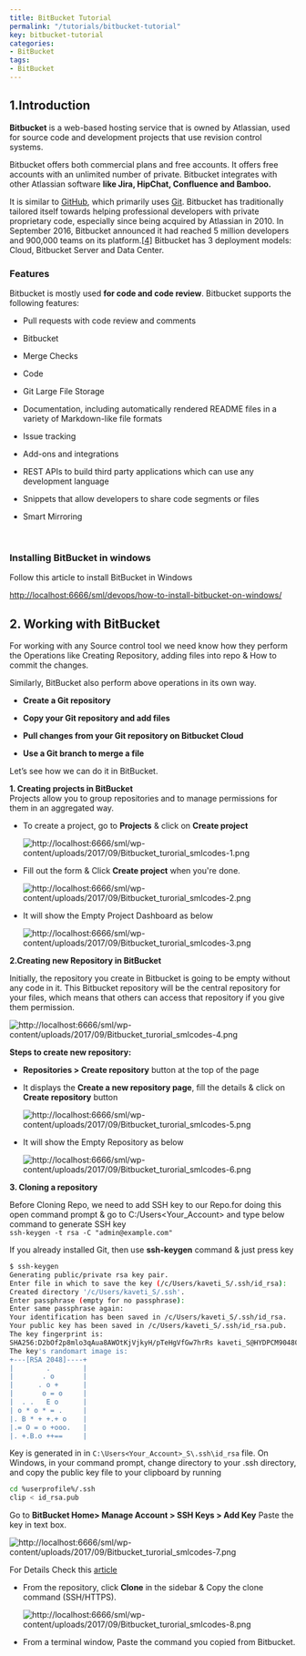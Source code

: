 ```yaml
---
title: BitBucket Tutorial
permalink: "/tutorials/bitbucket-tutorial"
key: bitbucket-tutorial
categories:
- BitBucket
tags:
- BitBucket
---
```





## **1.Introduction**

**Bitbucket** is a web-based hosting service that is owned by
Atlassian, used for source code and development projects that use revision
control systems.

Bitbucket offers both commercial plans and free accounts. It offers free
accounts with an unlimited number of private. Bitbucket integrates with other
Atlassian software **like Jira, HipChat, Confluence and Bamboo.**


It is similar to [GitHub](https://en.wikipedia.org/wiki/GitHub), which primarily
uses [Git](https://en.wikipedia.org/wiki/Git_(software)). Bitbucket has
traditionally tailored itself towards helping professional developers with
private proprietary code, especially since being acquired by Atlassian in
2010. In September 2016, Bitbucket announced it had reached 5 million developers
and 900,000 teams on its
platform.[[4]](https://en.wikipedia.org/wiki/Bitbucket#cite_note-4) Bitbucket
has 3 deployment models: Cloud, Bitbucket Server and Data Center.

 

### **Features**

Bitbucket is mostly used **for code and code review**. Bitbucket supports the
following features:

-   Pull requests with code review and comments

-   Bitbucket

-   Merge Checks

-   Code

-   Git Large File Storage

-   Documentation, including automatically rendered README files in a variety of
    Markdown-like file formats

-   Issue tracking

-   Add-ons and integrations

-   REST APIs to build third party applications which can use any development
    language

-   Snippets that allow developers to share code segments or files

-   Smart Mirroring

 

### **Installing BitBucket in windows**

Follow this article to install BitBucket in Windows

<http://localhost:6666/sml/devops/how-to-install-bitbucket-on-windows/>
 

## **2. Working with BitBucket**
 
For working with any Source control tool we need know how they perform the
Operations like Creating Repository, adding files into repo & How to commit the
changes.
 

Similarly, BitBucket also perform above operations in its own way.

-   **Create a Git repository**

-   **Copy your Git repository and add files**

-   **Pull changes from your Git repository on Bitbucket Cloud**

-   **Use a Git branch to merge a file**  



Let’s see how we can do it in BitBucket.


**1. Creating projects in BitBucket**  
Projects allow you to group repositories and to manage permissions for them in
an aggregated way.

-   To create a project, go to **Projects** & click on **Create project**

    ![http://localhost:6666/sml/wp-content/uploads/2017/09/Bitbucket_turorial_smlcodes-1.png](media/6cfe334bdaf7bd91150bd34847476c59.png)
 

-   Fill out the form & Click **Create project** when you're done.

    ![http://localhost:6666/sml/wp-content/uploads/2017/09/Bitbucket_turorial_smlcodes-2.png](media/65cde087b4b38387010a9864b2b59e42.png)
 
-   It will show the Empty Project Dashboard as below

    ![http://localhost:6666/sml/wp-content/uploads/2017/09/Bitbucket_turorial_smlcodes-3.png](media/896960fcd47a638803a59c96276c80d2.png)
 

**2.Creating new Repository in BitBucket**
 
Initially, the repository you create in Bitbucket is going to be empty without
any code in it. This Bitbucket repository will be the central repository for
your files, which means that others can access that repository if you give them
permission.

![http://localhost:6666/sml/wp-content/uploads/2017/09/Bitbucket_turorial_smlcodes-4.png](media/ae75407b427ab55e387ae297a25a6040.png)

**Steps to create new repository:**

-   **Repositories > Create repository** button at the top of the page
 
-   It displays the **Create a new repository page**, fill the details & click
    on **Create repository** button

    ![http://localhost:6666/sml/wp-content/uploads/2017/09/Bitbucket_turorial_smlcodes-5.png](media/2f19acebd5dc7e61ebc4ca933d25905a.png)
 

-   It will show the Empty Repository as below

    ![http://localhost:6666/sml/wp-content/uploads/2017/09/Bitbucket_turorial_smlcodes-6.png](media/9d4aa27e305327fe68a6fc398ffa5a89.png)
 

**3. Cloning a repository**

Before Cloning Repo, we need to add SSH key to our Repo.for doing this open
command prompt & go to C:/Users<Your_Account> and type below command to
generate SSH key  
`ssh-keygen -t rsa -C "admin@example.com"`
 

If you already installed Git, then use **ssh-keygen** command & just press
<Enter> key

```bash
$ ssh-keygen
Generating public/private rsa key pair.
Enter file in which to save the key (/c/Users/kaveti_S/.ssh/id_rsa):
Created directory '/c/Users/kaveti_S/.ssh'.
Enter passphrase (empty for no passphrase):
Enter same passphrase again:
Your identification has been saved in /c/Users/kaveti_S/.ssh/id_rsa.
Your public key has been saved in /c/Users/kaveti_S/.ssh/id_rsa.pub.
The key fingerprint is:
SHA256:D2bOf2p8mlo3qAua8AWOtKjVjkyH/pTeHgVfGw7hrRs kaveti_S@HYDPCM90480L
The key's randomart image is:
+---[RSA 2048]----+
|        .        |
|       . o       |
|      . o +      |
|       o = o     |
|  . .   E o      |
| o * o * = .     |
|. B * + +.+ o    |
|.= O = o +ooo.   |
|. +.B.o ++==     |
```


Key is generated in in `C:\Users<Your_Account>_S\.ssh\id_rsa`  file. On
Windows, in your command prompt, change directory to your .ssh directory, and
copy the public key file to your clipboard by running
```bash
cd %userprofile%/.ssh
clip < id_rsa.pub
```

 

Go to **BitBucket Home> Manage Account > SSH Keys > Add Key** Paste the key
in text box.

![http://localhost:6666/sml/wp-content/uploads/2017/09/Bitbucket_turorial_smlcodes-7.png](media/b4105ae85bceb4f720d09eea18f2fa50.png)

 

For Details Check this
[article](https://confluence.atlassian.com/bitbucketserver046/using-bitbucket-server/controlling-access-to-code/using-ssh-keys-to-secure-git-operations/creating-ssh-keys?utm_campaign=in-app-help&utm_medium=in-app-help&utm_source=stash)

-   From the repository, click **Clone** in the sidebar & Copy the clone command
    (SSH/HTTPS).

    ![http://localhost:6666/sml/wp-content/uploads/2017/09/Bitbucket_turorial_smlcodes-8.png](media/d57bf63117b82cfc91cd1df92d6f8bd6.png)

 

-   From a terminal window, Paste the command you copied from Bitbucket.
